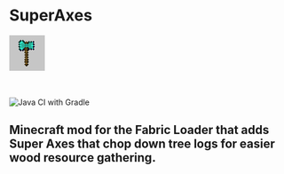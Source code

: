 # SuperAxes 

![This is the alt-attribute.][modIcon]

<br>

![Java CI with Gradle](https://github.com/Levoment/SuperAxes/workflows/Java%20CI%20with%20Gradle/badge.svg)

Minecraft mod for the Fabric Loader that adds Super Axes that chop down tree logs for easier wood resource gathering.
---


[modIcon]: src/main/resources/assets/superaxes/icon.png
